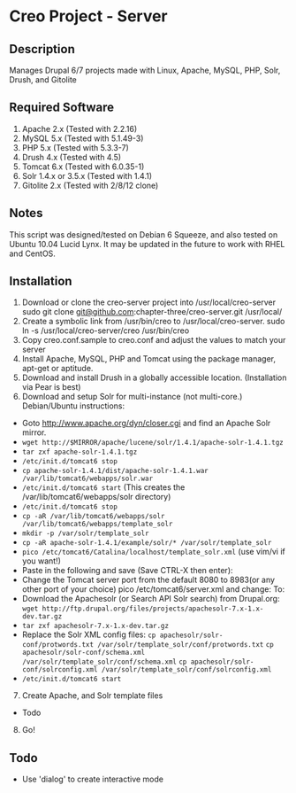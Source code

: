 Creo Project - Server
=====================

Description
-----------
Manages Drupal 6/7 projects made with Linux, Apache, MySQL, PHP, Solr, Drush, and Gitolite

Required Software
-----------------
1. Apache 2.x (Tested with 2.2.16)
2. MySQL 5.x (Tested with 5.1.49-3)
3. PHP 5.x (Tested with 5.3.3-7)
4. Drush 4.x (Tested with 4.5)
5. Tomcat 6.x (Tested with 6.0.35-1)
6. Solr 1.4.x or 3.5.x (Tested with 1.4.1)
8. Gitolite 2.x (Tested with 2/8/12 clone)

Notes
-----
This script was designed/tested on Debian 6 Squeeze, and also tested on Ubuntu 10.04 Lucid Lynx.
It may be updated in the future to work with RHEL and CentOS.

Installation
------------
1. Download or clone the creo-server project into /usr/local/creo-server
   sudo git clone git@github.com:chapter-three/creo-server.git /usr/local/
2. Create a symbolic link from /usr/bin/creo to /usr/local/creo-server.
   sudo ln -s /usr/local/creo-server/creo /usr/bin/creo
3. Copy creo.conf.sample to creo.conf and adjust the values to match your server
4. Install Apache, MySQL, PHP and Tomcat using the package manager, apt-get or aptitude.
5. Download and install Drush in a globally accessible location. (Installation via Pear is best)
6. Download and setup Solr for multi-instance (not multi-core.) Debian/Ubuntu instructions:
  * Goto http://www.apache.org/dyn/closer.cgi and find an Apache Solr mirror.
  * `wget http://$MIRROR/apache/lucene/solr/1.4.1/apache-solr-1.4.1.tgz`
  * `tar zxf apache-solr-1.4.1.tgz`
  * `/etc/init.d/tomcat6 stop`
  * `cp apache-solr-1.4.1/dist/apache-solr-1.4.1.war /var/lib/tomcat6/webapps/solr.war`
  * `/etc/init.d/tomcat6 start` (This creates the /var/lib/tomcat6/webapps/solr directory)
  * `/etc/init.d/tomcat6 stop`
  * `cp -aR /var/lib/tomcat6/webapps/solr /var/lib/tomcat6/webapps/template_solr`
  * `mkdir -p /var/solr/template_solr`
  * `cp -aR apache-solr-1.4.1/example/solr/* /var/solr/template_solr`
  * `pico /etc/tomcat6/Catalina/localhost/template_solr.xml` (use vim/vi if you want!)
  * Paste in the following and save (Save CTRL-X then enter):
    <Context docBase="/var/lib/tomcat6/webapps/solr.war" debug="0" crossContext="true" >
      <Environment name="solr/home" type="java.lang.String" value="/var/solr/template_solr" override="true" />
    </Context>
  * Change the Tomcat server port from the default 8080 to 8983(or any other port of your choice)
    pico /etc/tomcat6/server.xml and change:
    <Connector port="8080" protocol="HTTP/1.1"
               connectionTimeout="20000"
               URIEncoding="UTF-8"
               redirectPort="8443" />
     To:
    <Connector port="8983" protocol="HTTP/1.1"
               connectionTimeout="20000"
               URIEncoding="UTF-8"
               redirectPort="8443" />
  * Download the Apachesolr (or Search API Solr search) from Drupal.org:
    `wget http://ftp.drupal.org/files/projects/apachesolr-7.x-1.x-dev.tar.gz`
  * `tar zxf apachesolr-7.x-1.x-dev.tar.gz`
  * Replace the Solr XML config files:
    `cp apachesolr/solr-conf/protwords.txt /var/solr/template_solr/conf/protwords.txt`
    `cp apachesolr/solr-conf/schema.xml /var/solr/template_solr/conf/schema.xml`
    `cp apachesolr/solr-conf/solrconfig.xml /var/solr/template_solr/conf/solrconfig.xml`
  * `/etc/init.d/tomcat6 start`
7. Create Apache, and Solr template files
  * Todo
8. Go!

Todo
----
* Use 'dialog' to create interactive mode

